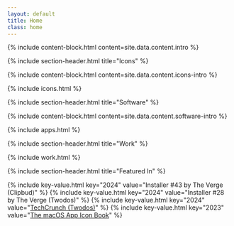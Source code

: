 ```yaml
---
layout: default
title: Home
class: home
---
```


{% include content-block.html content=site.data.content.intro %}

{% include section-header.html title="Icons" %}

{% include content-block.html content=site.data.content.icons-intro %}

{% include icons.html %}

{% include section-header.html title="Software" %}

{% include content-block.html content=site.data.content.software-intro %}

{% include apps.html %}

{% include section-header.html title="Work" %}

{% include work.html %}

{% include section-header.html title="Featured In" %}

{% include key-value.html key="2024" value="Installer #43 by The Verge (Clipbud)" %}
{% include key-value.html key="2024" value="Installer #28 by The Verge (Twodos)" %}
{% include key-value.html key="2024" value="<a href='https://techcrunch.com/2024/02/29/twodos-is-a-simple-to-do-app-that-doesnt-remind-you-of-your-tasks/'>TechCrunch (Twodos)</a>" %}
{% include key-value.html key="2023" value="<a href='https://www.appiconbook.com/'>The macOS App Icon Book</a>" %}